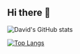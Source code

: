 ## Hi there 👋

<!--
**dsun05/dsun05** is a ✨ _special_ ✨ repository because its `README.md` (this file) appears on your GitHub profile.

Here are some ideas to get you started:

- 🔭 I’m currently working on ...
- 🌱 I’m currently learning ...
- 👯 I’m looking to collaborate on ...
- 🤔 I’m looking for help with ...
- 💬 Ask me about ...
- 📫 How to reach me: ...
- 😄 Pronouns: ...
- ⚡ Fun fact: ...
-->

![David's GitHub stats](https://github-readme-stats-two-ashy-28.vercel.app/api?username=dsun05&show_icons=true&theme=dark)

[![Top Langs](https://github-readme-stats-two-ashy-28.vercel.app/api/top-langs/?username=dsun05&layout=compact&theme=dark&exclude_repo=CS35L)](https://github.com/anuraghazra/github-readme-stats)

